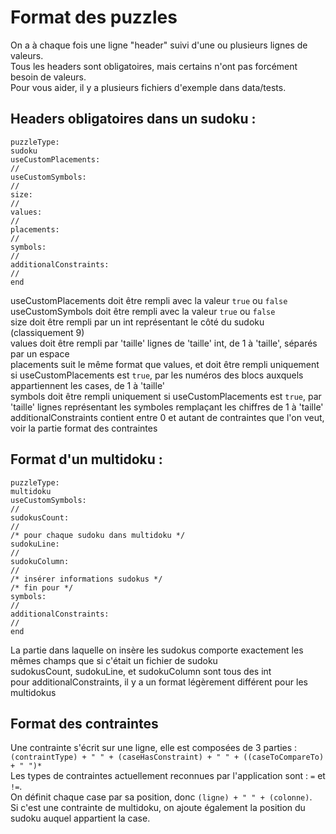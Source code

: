 # Format des puzzles
On a à chaque fois une ligne "header" suivi d'une ou plusieurs lignes de valeurs.  
Tous les headers sont obligatoires, mais certains n'ont pas forcément besoin de valeurs.  
Pour vous aider, il y a plusieurs fichiers d'exemple dans data/tests.
## Headers obligatoires dans un sudoku :  
```
puzzleType:
sudoku
useCustomPlacements:
//
useCustomSymbols:
//
size:
//
values:
//
placements:
//
symbols:
//
additionalConstraints:
//
end
```
useCustomPlacements doit être rempli avec la valeur `true` ou `false`  
useCustomSymbols doit être rempli avec la valeur `true` ou `false`  
size doit être rempli par un int représentant le côté du sudoku (classiquement 9)  
values doit être rempli par 'taille' lignes de 'taille' int, de 1 à 'taille', séparés par un espace  
placements suit le même format que values, et doit être rempli uniquement si useCustomPlacements est `true`, par les numéros des blocs auxquels appartiennent les cases, de 1 à 'taille'  
symbols doit être rempli uniquement si useCustomPlacements est `true`, par 'taille' lignes représentant les symboles remplaçant les chiffres de 1 à 'taille'  
additionalConstraints contient entre 0 et autant de contraintes que l'on veut, voir la partie format des contraintes
## Format d'un multidoku :
```
puzzleType:
multidoku
useCustomSymbols:
//
sudokusCount:
//
/* pour chaque sudoku dans multidoku */
sudokuLine:
//
sudokuColumn:
//
/* insérer informations sudokus */
/* fin pour */
symbols:
//
additionalConstraints:
//
end
```
La partie dans laquelle on insère les sudokus comporte exactement les mêmes champs que si c'était un fichier de sudoku  
sudokusCount, sudokuLine, et sudokuColumn sont tous des int  
pour additionalConstraints, il y a un format légèrement différent pour les multidokus  
## Format des contraintes
Une contrainte s'écrit sur une ligne, elle est composées de 3 parties :  
``(contraintType) + " " + (caseHasConstraint) + " " + ((caseToCompareTo) + " ")*``  
Les types de contraintes actuellement reconnues par l'application sont : `=` et `!=`.  
On définit chaque case par sa position, donc `(ligne) + " " + (colonne)`.  
Si c'est une contrainte de multidoku, on ajoute également la position du sudoku auquel appartient la case.